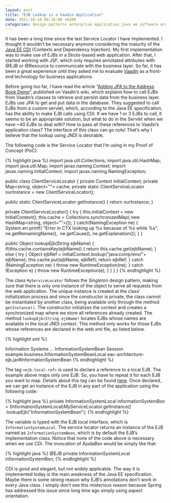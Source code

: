 ```yaml
---
layout: post
title: "EJB Lookup in a Vaadin Application"
date: 2011-10-10 09:16:00 +0200
categories: design patterns enterprise application java ee software architecture
---
```


It has been a long time since the last Service Locator I have implemented. I thought it wouldn’t be necessary anymore considering the maturity of the <a href="http://download.oracle.com/javaee/6/tutorial/doc/gjbnr.html">Java EE CDI</a> (Contexts and Dependency Injection). My first implementation was to make use of EJBs in a Struts-based web application. After that, I started working with JSF, which only requires annotated attributes with @EJB or @Resource to communicate with the business layer. So far, it has been a great experience until they asked me to evaluate <a href="http://www.vaadin.com/">Vaadin</a> as a front-end technology for business applications.

Before going too far, I have read the article “<a href="https://vaadin.com/wiki/-/wiki/Main/Adding%20JPA%20to%20the%20Address%20Book%20Demo">Adding JPA to the Address Book Demo</a>“, published on Vaadin’s wiki, which explains how to call EJBs from Vaadin’s classes to retrieve and persist data from the business layer. EJBs use JPA to get and put data in the database. They suggested to call EJBs from a custom servlet, which, according to the Java EE specification, has the ability to make EJB calls using CDI. If we have 1 or 3 EJBs to call, it seems to be an appropriate solution, but what to do in the Servlet when we have ~40 EJBs to deal with? How to pass all these references to Vaadin’s application class? The interface of this class can go nuts! That’s why I believe that the lookup using JNDI is desirable.

The following code is the Service Locator that I’m using in my Proof of Concept (PoC).

{% highlight java %}
import java.util.Collections;
import java.util.HashMap;
import java.util.Map;
import javax.naming.Context;
import javax.naming.InitialContext;
import javax.naming.NamingException;

public class ClientServiceLocator {
  private Context initialContext;
  private Map<string, object=""> cache;
  private static ClientServiceLocator ourInstance =
      new ClientServiceLocator();

  public static ClientServiceLocator getInstance() {
    return ourInstance;
  }

  private ClientServiceLocator() {
    try {
      this.initialContext = new InitialContext();
      this.cache = Collections.synchronizedMap(
          new HashMap<string, object="">());
    } catch(NamingException ne) {
      System.err.printf(
          "Error in CTX looking up %s because of %s while %s",
          ne.getRemainingName(), 
          ne.getCause(),
          ne.getExplanation());
    }
  }

  public Object lookupEjb(String ejbName) {
    if(this.cache.containsKey(ejbName)) {
      return this.cache.get(ejbName);
    }
    else {
      try {
        Object ejbRef = initialContext.lookup("java:comp/env/"+ ejbName);
        this.cache.put(ejbName, ejbRef);
        return ejbRef;
      } catch (NamingException ne) {
        throw new RuntimeException(ne);
      } catch (Exception e) {
        throw new RuntimeException(e);
      }
    }
  }
}
{% endhighlight %}

The class `MyServiceLocator` follows the <i>Singleton</i> design pattern, making sure that there is only one instance of the object to serve all requests from the web application. The unique instance is created at the class’ initialization process and since the constructor is private, the class cannot be instantiated by another class, being available only through the method `getInstance()`. The constructor initializes the context and creates a synchronized map where we store all references already created. The method `lookupEjb(String ejbName)` locates EJBs whose names are available in the local JNDI context. This method only works for those EJBs whose references are declared in the web.xml file, as listed below.

{% highlight xml %}
<web-app version=”2.5″
    xmlns:xsi="http://www.w3.org/2001/XMLSchema-instance"
    xmlns="http://java.sun.com/xml/ns/javaee"
    xsi:schemalocation="http://java.sun.com/xml/ns/javaee http://java.sun.com/xml/ns/javaee/web-app_2_5.xsd">

  <display-name>Information Systems</display-name>
  ...
  <ejb-local-ref>
    <ejb-ref-name>InformationSystemBean</ejb-ref-name>
    <ejb-ref-type>Session</ejb-ref-type>
    <local>example.business.InformationSystemBeanLocal</local>
    <ejb-link>eac-architecture-ejb.jar#InformationSystemBean</ejb-link>
  </ejb-local-ref>
</web-app>
{% endhighlight %}

The tag `<ejb-local-ref>` is used to declare a reference to a local EJB. The example above maps only one EJB. So, you have to repeat it for each EJB you want to map. Details about this tag can be found <a href="http://download.oracle.com/docs/cd/E13222_01/wls/docs81/webapp/web_xml.html#1013984">here</a>. Once declared, we can get an instance of the EJB in any part of the application using the following code:

{% highlight java %}
private InformationSystemLocal informationSystemBsn =
    (InformationSystemLocal)MyServiceLocator.getInstance()
        .lookupEjb("InformationSystemBean");
{% endhighlight %}

The variable is typed with the EJB local interface, which is `InformationSystemLocal`. The service locator returns an instance of the EJB named as `InformationSystemBean`, which is by default the EJB’s implementation class. Notice that none of the code above is necessary when we use CDI. The invocation of AjudaBsn would be simply like that:

{% highlight java %}
@EJB
private InformationSystemLocal informationSystemBsn;
{% endhighlight %}

CDI is good and elegant, but not widely applicable. The way it is implemented today is the main weakness of the Java EE specification. Maybe there is some strong reason why EJB’s annotations don’t work in every Java class. I simply don’t see this misterious reason because Spring has addressed this issue since long time ago simply using aspect orientation.
